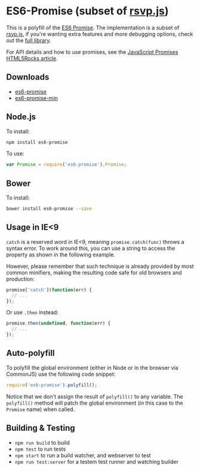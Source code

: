 # ES6-Promise (subset of [rsvp.js](https://github.com/tildeio/rsvp.js))

This is a polyfill of the [ES6 Promise](http://people.mozilla.org/~jorendorff/es6-draft.html#sec-promise-constructor). The implementation is a subset of [rsvp.js](https://github.com/tildeio/rsvp.js), if you're wanting extra features and more debugging options, check out the [full library](https://github.com/tildeio/rsvp.js).

For API details and how to use promises, see the <a href="http://www.html5rocks.com/en/tutorials/es6/promises/">JavaScript Promises HTML5Rocks article</a>.

## Downloads

* [es6-promise](https://raw.githubusercontent.com/jakearchibald/es6-promise/master/dist/es6-promise.js)
* [es6-promise-min](https://raw.githubusercontent.com/jakearchibald/es6-promise/master/dist/es6-promise.min.js)

## Node.js

To install:

```sh
npm install es6-promise
```

To use:

```js
var Promise = require('es6-promise').Promise;
```

## Bower

To install:

```sh
bower install es6-promise --save
```


## Usage in IE<9

`catch` is a reserved word in IE<9, meaning `promise.catch(func)` throws a syntax error. To work around this, you can use a string to access the property as shown in the following example.

However, please remember that such technique is already provided by most common minifiers, making the resulting code safe for old browsers and production:

```js
promise['catch'](function(err) {
  // ...
});
```

Or use `.then` instead:

```js
promise.then(undefined, function(err) {
  // ...
});
```

## Auto-polyfill

To polyfill the global environment (either in Node or in the browser via CommonJS) use the following code snippet:

```js
require('es6-promise').polyfill();
```

Notice that we don't assign the result of `polyfill()` to any variable. The `polyfill()` method will patch the global environment (in this case to the `Promise` name) when called.

## Building & Testing

* `npm run build` to build
* `npm test` to run tests
* `npm start` to run a build watcher, and webserver to test 
* `npm run test:server` for a testem test runner and watching builder
